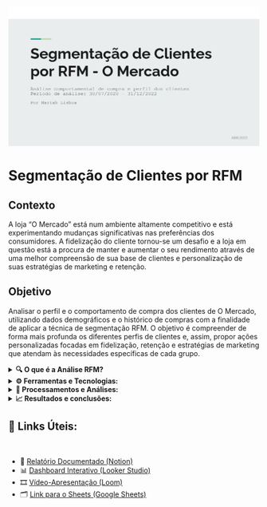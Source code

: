 <p align="center">
  <img src="rfm_capa.png" alt="Capa do Projeto" width="700"/>
</p>

# Segmentação de Clientes por RFM

## Contexto

A loja “O Mercado” está num ambiente altamente competitivo e está experimentando mudanças significativas nas preferências dos consumidores.
A fidelização do cliente tornou-se um desafio e a loja em questão está a procura de manter e aumentar o seu rendimento através de uma melhor
compreensão de sua base de clientes e personalização de suas estratégias de marketing e retenção.

## Objetivo

Analisar o perfil e o comportamento de compra dos clientes de O Mercado, utilizando dados demográficos e o histórico de compras com a
finalidade de aplicar a técnica de segmentação RFM. O objetivo é compreender de forma mais profunda os diferentes perfis de clientes e,
assim, propor ações personalizadas focadas em fidelização, retenção e estratégias de marketing que atendam às necessidades específicas de
cada grupo.

<details>
  <summary><strong>🔍 O que é a Análise RFM?</strong></summary>
  <br>
  RFM é uma técnica que avalia clientes com base em três critérios:

  - **Recência (R)**: há quanto tempo o cliente fez a última compra.
  - **Frequência (F)**: com que frequência ele compra.
  - **Valor Monetário (M)**: quanto ele gasta no total.

  Usamos isso para segmentar clientes e propor estratégias personalizadas!
</details>

<details>
  <summary><strong>⚙️ Ferramentas e Tecnologias: </strong></summary>
  <br>
  
Neste projeto, foi utilizado o **Google Sheets** para a manipulação, estruturação e modelagem dos dados. A etapa de visualização foi realizada
no **Looker Studio**, com painéis interativos para análise exploratória e apresentação dos resultados. O **Notion** foi utilizado para
organização das tarefas, documentação das etapas e elaboração do relatório técnico final.

  - **Linguagem de programação:** Google Sheets;
  - **Ferramentas de visualização:** Google Slides e Looker Studio;
  - **Outras tecnologias:** Notion (gerenciamento de tempo e progresso); <br>
                            Google Documentos (ficha técnica)

</details>

<details>
  <summary><strong>📂 Processamentos e Análises: </strong></summary>
  <br>
  
Após a limpeza inicial dos dados, foram aplicadas as métricas de **Recência, Frequência e Valor Monetário** para cada cliente. Com base na
pontuação relativa de cada dimensão, os clientes foram classificados e segmentados em grupos comportamentais. Essa análise permitiu identificar
perfis prioritários, como clientes leais, inativos ou de alto valor.
  
  - **Limpeza dos dados** 
  - **Exploração** 
  - **Análises Aplicadas** 

</details>

<details>
  <summary><strong>📈 Resultados e conclusões: </strong></summary>
  <br>

A aplicação da Análise RFM permitiu identificar padrões relevantes no comportamento dos clientes. As conclusões sugerem ações personalizadas para cada segmento,
melhorando o relacionamento e potencializando o retorno sobre campanhas.

</details>

## 🔗 Links Úteis:
<br>

  - 📘 [Relatório Documentado (Notion)](https://www.notion.so/Segmenta-o-RFM-2247ef1bfdb78011af2ec630e034de8b?source=copy_link)
  - 📊 [Dashboard Interativo (Looker Studio)](https://lookerstudio.google.com/reporting/c47af00f-3e3a-4816-b2b4-101a918f9ba5)
  - 🎞️ [Vídeo-Apresentação (Loom)](https://www.loom.com/share/eea7f2834d8b4c339dfd27cf76b4df2e?sid=41ea5cfa-d685-4451-92e4-5bfe6e01b15e)
  - 🗂️ [Link para o Sheets (Google Sheets)](https://docs.google.com/spreadsheets/d/1iYs8psxd5xN4FjWl0GQGjNNgHb10_m10Z-5Iez0SpI8/edit?usp=sharing)

  

